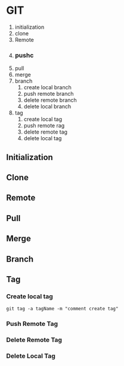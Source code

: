# GIT

1. initialization
2. clone
3. Remote
4. ### pushc
5. pull
6. merge
7. branch
   1. create local branch
   2. push remote branch
   3. delete remote branch
   4. delete local branch
8. tag
   1. create local tag
   2. push remote rag
   3. delete remote tag
   4. delete local tag

## Initialization

## Clone

## Remote

## Pull

## Merge

## Branch

## Tag

### Create local tag

```
git tag -a tagName -m "comment create tag"
```

### Push Remote Tag

### Delete Remote Tag

### Delete Local Tag



